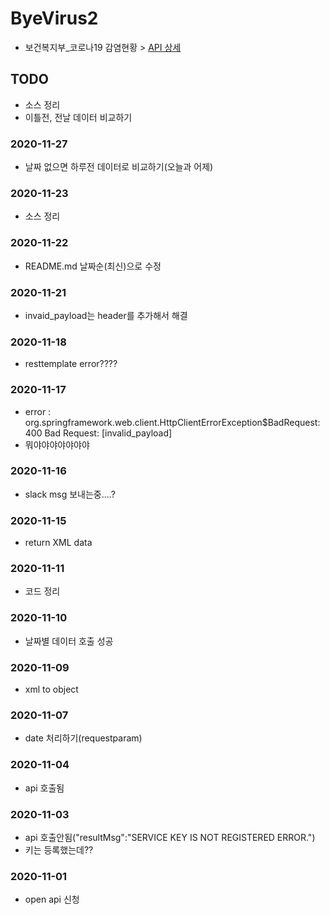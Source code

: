 # ByeVirus2
- 보건복지부_코로나19 감염현황 > [API 상세](https://www.data.go.kr/data/15043376/openapi.do)

## TODO
- 소스 정리
- 이틀전, 전날 데이터 비교하기

### 2020-11-27
- 날짜 없으면 하루전 데이터로 비교하기(오늘과 어제)
### 2020-11-23
- 소스 정리
### 2020-11-22
- README.md 날짜순(최신)으로 수정

### 2020-11-21
- invaid_payload는 header를 추가해서 해결

### 2020-11-18
- resttemplate error????

### 2020-11-17
- error : org.springframework.web.client.HttpClientErrorException$BadRequest: 400 Bad Request: [invalid_payload]
- 뭐야야야야야야야

### 2020-11-16
- slack msg 보내는중....?

### 2020-11-15
- return XML data

### 2020-11-11
- 코드 정리

### 2020-11-10
- 날짜별 데이터 호출 성공

### 2020-11-09
- xml to object

### 2020-11-07
- date 처리하기(requestparam)

### 2020-11-04
- api 호출됨

### 2020-11-03
- api 호출안됨("resultMsg":"SERVICE KEY IS NOT REGISTERED ERROR.")
- 키는 등록했는데??

### 2020-11-01
- open api 신청